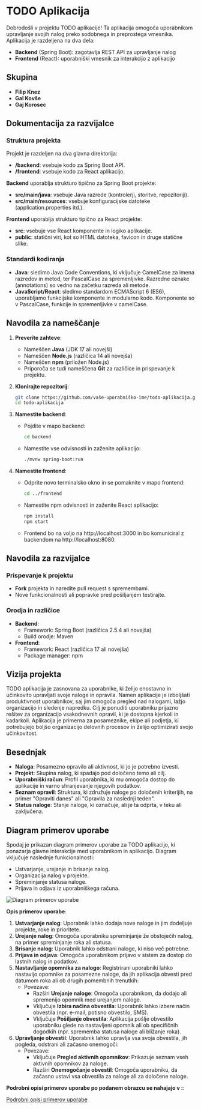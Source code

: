 # TODO Aplikacija

Dobrodošli v projektu TODO aplikacije! Ta aplikacija omogoča uporabnikom upravljanje svojih nalog preko sodobnega in preprostega vmesnika. Aplikacija je razdeljena na dva dela:
- **Backend** (Spring Boot): zagotavlja REST API za upravljanje nalog
- **Frontend** (React): uporabniški vmesnik za interakcijo z aplikacijo

## Skupina
- **Filip Knez**
- **Gal Kovše**
- **Gaj Korosec**

## Dokumentacija za razvijalce

### Struktura projekta
Projekt je razdeljen na dva glavna direktorija:
- **/backend**: vsebuje kodo za Spring Boot API.
- **/frontend**: vsebuje kodo za React aplikacijo.

**Backend** uporablja strukturo tipično za Spring Boot projekte:
- **src/main/java**: vsebuje Java razrede (kontrolerji, storitve, repozitoriji).
- **src/main/resources**: vsebuje konfiguracijske datoteke (application.properties itd.).

**Frontend** uporablja strukturo tipično za React projekte:
- **src**: vsebuje vse React komponente in logiko aplikacije.
- **public**: statični viri, kot so HTML datoteka, favicon in druge statične slike.

### Standardi kodiranja
- **Java**: sledimo Java Code Conventions, ki vključuje CamelCase za imena razredov in metod, ter PascalCase za spremenljivke. Razredne oznake (annotations) so vedno na začetku razreda ali metode.
- **JavaScript/React**: sledimo standardom ECMAScript 6 (ES6), uporabljamo funkcijske komponente in modularno kodo. Komponente so v PascalCase, funkcije in spremenljivke v camelCase.

## Navodila za nameščanje

1. **Preverite zahteve**:
    - Nameščen **Java** (JDK 17 ali novejši)
    - Nameščen **Node.js** (različica 14 ali novejša)
    - Nameščen **npm** (priložen Node.js)
    - Priporoča se tudi nameščena **Git** za različice in prispevanje k projektu.

2. **Klonirajte repozitorij**:
   ```bash
   git clone https://github.com/vaše-uporabniško-ime/todo-aplikacija.git
   cd todo-aplikacija
3. **Namestite backend**:
    - Pojdite v mapo backend:
      ````bash
      cd backend
    - Namestite vse odvisnosti in zaženite aplikacijo:
      ````bash
      ./mvnw spring-boot:run
4. **Namestite frontend**:
    - Odprite novo terminalsko okno in se pomaknite v mapo frontend:
      ````bash
      cd ../frontend
    - Namestite npm odvisnosti in zaženite React aplikacijo:
      ````bash
      npm install
      npm start
    - Frontend bo na voljo na http://localhost:3000 in bo komuniciral z backendom na http://localhost:8080.

## Navodila za razvijalce

### Prispevanje k projektu
- **Fork** projekta in naredite pull request s spremembami.
- Nove funkcionalnosti ali popravke pred pošiljanjem testirajte.

### Orodja in različice
- **Backend**:
    - Framework: Spring Boot (različica 2.5.4 ali novejša)
    - Build orodje: Maven
- **Frontend**:
    - Framework: React (različica 17 ali novejša)
    - Package manager: npm

## Vizija projekta

TODO aplikacija je zasnovana za uporabnike, ki želijo enostavno in učinkovito upravljati svoje naloge in opravila. Namen aplikacije je izboljšati produktivnost uporabnikov, saj jim omogoča pregled nad nalogami, lažjo organizacijo in sledenje napredku. Cilj je ponuditi uporabniku prijazno rešitev za organizacijo vsakodnevnih opravil, ki je dostopna kjerkoli in kadarkoli. Aplikacija je primerna za posameznike, ekipe ali podjetja, ki potrebujejo boljšo organizacijo delovnih procesov in želijo optimizirati svojo učinkovitost.

## Besednjak

- **Naloga**: Posamezno opravilo ali aktivnost, ki jo je potrebno izvesti.
- **Projekt**: Skupina nalog, ki spadajo pod določeno temo ali cilj.
- **Uporabniški račun**: Profil uporabnika, ki mu omogoča dostop do aplikacije in varno shranjevanje njegovih podatkov.
- **Seznam opravil**: Struktura, ki združuje naloge po določenih kriterijih, na primer "Opraviti danes" ali "Opravila za naslednji teden".
- **Status naloge**: Stanje naloge, ki označuje, ali je ta odprta, v teku ali zaključena.

## Diagram primerov uporabe

Spodaj je prikazan diagram primerov uporabe za TODO aplikacijo, ki ponazarja glavne interakcije med uporabnikom in aplikacijo. Diagram vključuje naslednje funkcionalnosti:
- Ustvarjanje, urejanje in brisanje nalog.
- Organizacija nalog v projekte.
- Spreminjanje statusa naloge.
- Prijava in odjava iz uporabniškega računa.

![Diagram primerov uporabe](DPU.png)

**Opis primerov uporabe**:
1. **Ustvarjanje nalog**: Uporabnik lahko dodaja nove naloge in jim dodeljuje projekte, roke in prioritete.
2. **Urejanje nalog**: Omogoča uporabniku spreminjanje že obstoječih nalog, na primer spreminjanje roka ali statusa.
3. **Brisanje nalog**: Uporabnik lahko odstrani naloge, ki niso več potrebne.
4. **Prijava in odjava**: Omogoča uporabnikom prijavo v sistem za dostop do lastnih nalog in podatkov.
5. **Nastavljanje opomnika za nalogo**: Registrirani uporabniki lahko nastavijo opomnike za posamezne naloge, da jih aplikacija obvesti pred datumom roka ali ob drugih pomembnih trenutkih:
     - Povezave:
         - Razširi **Urejanje naloge**: Omogoča uporabnikom, da dodajo ali spremenijo opomnik med urejanjem naloge.
         - Vključuje **Izbira načina obvestila**: Uporabnik lahko izbere način obvestila (npr. e-mail, potisno obvestilo, SMS).
         - Vključuje **Pošiljanje obvestila**: Aplikacija pošlje obvestilo uporabniku glede na nastavljeni opomnik ali ob specifičnih dogodkih (npr. sprememba statusa naloge ali bližanje roka).
6. **Upravljanje obvestil**: Uporabnik lahko upravlja vsa svoja obvestila, jih pogleda, odstrani ali začasno onemogoči:
    - Povezave: 
        - Vključuje **Pregled aktivnih opomnikov**: Prikazuje seznam vseh aktivnih opomnikov za naloge.
        - Razširi **Onemogočanje obvestil**: Omogoča uporabniku, da začasno ustavi vsa obvestila za naloge ali za določene naloge.

**Podrobni opisi primerov uporabe po podanem obrazcu se nahajajo v :**:

[Podrobni opisi primerov uporabe ](PodrobenOpisPrimerovUporabe.docx)


